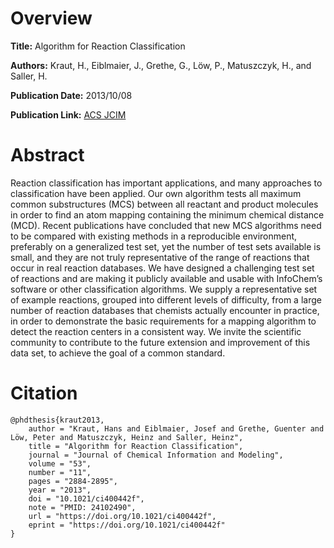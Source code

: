 # Overview
**Title:**
Algorithm for Reaction Classification

**Authors:**
Kraut, H., Eiblmaier, J., Grethe, G., Löw, P., Matuszczyk, H., and Saller, H.

**Publication Date:**
2013/10/08

**Publication Link:**
[ACS JCIM](https://pubs.acs.org/doi/abs/10.1021/ci400442f)


# Abstract
Reaction classification has important applications, and many approaches to classification have been applied.
Our own algorithm tests all maximum common substructures (MCS) between all reactant and product molecules in order to find an atom mapping containing the minimum chemical distance (MCD).
Recent publications have concluded that new MCS algorithms need to be compared with existing methods in a reproducible environment, preferably on a generalized test set, yet the number of test sets available is small, and they are not truly representative of the range of reactions that occur in real reaction databases.
We have designed a challenging test set of reactions and are making it publicly available and usable with InfoChem’s software or other classification algorithms.
We supply a representative set of example reactions, grouped into different levels of difficulty, from a large number of reaction databases that chemists actually encounter in practice, in order to demonstrate the basic requirements for a mapping algorithm to detect the reaction centers in a consistent way.
We invite the scientific community to contribute to the future extension and improvement of this data set, to achieve the goal of a common standard.


# Citation
```
@phdthesis{kraut2013,
    author = "Kraut, Hans and Eiblmaier, Josef and Grethe, Guenter and Löw, Peter and Matuszczyk, Heinz and Saller, Heinz",
    title = "Algorithm for Reaction Classification",
    journal = "Journal of Chemical Information and Modeling",
    volume = "53",
    number = "11",
    pages = "2884-2895",
    year = "2013",
    doi = "10.1021/ci400442f",
    note = "PMID: 24102490",
    url = "https://doi.org/10.1021/ci400442f",
    eprint = "https://doi.org/10.1021/ci400442f"
}
```
